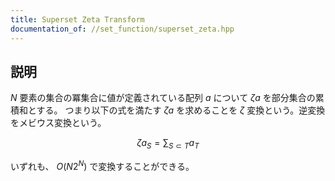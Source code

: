 ```yaml
---
title: Superset Zeta Transform
documentation_of: //set_function/superset_zeta.hpp
---
```


## 説明

$N$ 要素の集合の冪集合に値が定義されている配列 $a$ について $\zeta a$ を部分集合の累積和とする。
つまり以下の式を満たす $\zeta a$ を求めることを $\zeta$ 変換という。逆変換をメビウス変換という。

$$
\zeta a_{S} = \sum_{S \subset T} a_T
$$

いずれも、 $O(N2^N)$ で変換することができる。
